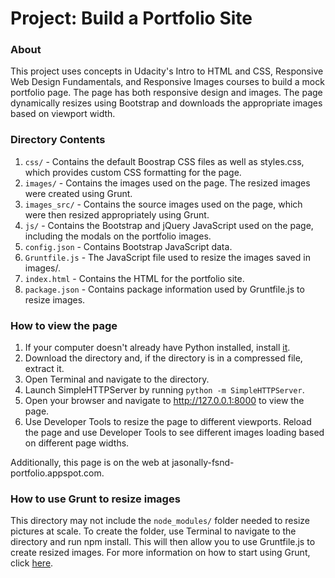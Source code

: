 # Project: Build a Portfolio Site

### About
This project uses concepts in Udacity's Intro to HTML and CSS, Responsive Web Design Fundamentals, and Responsive Images courses to build a mock portfolio page. The page has both responsive design and images. The page dynamically resizes using Bootstrap and downloads the appropriate images based on viewport width.

### Directory Contents
1. `css/` - Contains the default Boostrap CSS files as well as styles.css, which provides custom CSS formatting for the page.
2. `images/` - Contains the images used on the page. The resized images were created using Grunt.
3. `images_src/` - Contains the source images used on the page, which were then resized appropriately using Grunt.
4. `js/` - Contains the Bootstrap and jQuery JavaScript used on the page, including the modals on the portfolio images.
5. `config.json` - Contains Bootstrap JavaScript data.
6. `Gruntfile.js` - The JavaScript file used to resize the images saved in images/.
7. `index.html` - Contains the HTML for the portfolio site.
8. `package.json` - Contains package information used by Gruntfile.js to resize images.


### How to view the page
1. If your computer doesn't already have Python installed, install [it](https://www.python.org).
2. Download the directory and, if the directory is in a compressed file, extract it.
3. Open Terminal and navigate to the directory.
4. Launch SimpleHTTPServer by running `python -m SimpleHTTPServer`.
5. Open your browser and navigate to http://127.0.0.1:8000 to view the page.
6. Use Developer Tools to resize the page to different viewports. Reload the page and use Developer Tools to see different images loading based on different page widths.

Additionally, this page is on the web at jasonally-fsnd-portfolio.appspot.com.

### How to use Grunt to resize images
This directory may not include the `node_modules/` folder needed to resize pictures at scale. To create the folder, use Terminal to navigate to the directory and run npm install. This will then allow you to use Gruntfile.js to create resized images. For more information on how to start using Grunt, click [here](https://24ways.org/2013/grunt-is-not-weird-and-hard/).